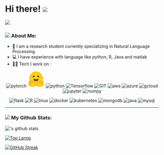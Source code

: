 # Hi there! <img src="https://github.com/TheDudeThatCode/TheDudeThatCode/blob/master/Assets/Hi.gif" width="35" />

![](https://storage.googleapis.com/aliz-website-sandbox-strapi-cms/Natural_Language_Processing_03_1_png_1a3c947369/Natural_Language_Processing_03_1_png_1a3c947369.webp)

### <img src="https://github.com/TheDudeThatCode/TheDudeThatCode/blob/master/Assets/Developer.gif" width="45" /> About Me:
- 🏦 I am a research student currently specializing in Natural Language Processing 
- 💻 I have experience with language like python, R, Java and matlab
- 🧑‍💻 Tech I work on :

<p align="center">
      <img src="https://www.vectorlogo.zone/logos/pytorch/pytorch-icon.svg" alt="pytorch" width="65" height="65"/>
      <img src="emojipng.com-13888820.png" alt="huggingface" width="55" height="55"/>
      <img src="https://www.vectorlogo.zone/logos/python/python-icon.svg" alt="python" width="55" height="55"/>
      <img src="https://www.vectorlogo.zone/logos/tensorflow/tensorflow-icon.svg" alt="Tensorflow" width="55" height="55"/>
      <img src="https://www.vectorlogo.zone/logos/git-scm/git-scm-icon.svg" alt="GIT" width="55" height="55"/>
      <img src="https://www.vectorlogo.zone/logos/amazon_aws/amazon_aws-icon.svg" alt="aws" width="55" height="55"/>
      <img src="https://www.vectorlogo.zone/logos/microsoft_azure/microsoft_azure-icon.svg" alt="azure" width="55" height="55"/>
      <img src="https://www.vectorlogo.zone/logos/google_cloud/google_cloud-icon.svg" alt="gcloud" width="55" height="55"/>
      <img src="https://www.vectorlogo.zone/logos/jupyter/jupyter-icon.svg" alt="jupyter" width="55" height="55"/>
      <img src="https://www.vectorlogo.zone/logos/numpy/numpy-icon.svg" alt="numpy" width="55" height="55"/>
</p>
<p align="center">
      <img src="https://www.vectorlogo.zone/logos/pocoo_flask/pocoo_flask-icon.svg" alt="flask" width="55" height="55"/>
      <img src="https://www.vectorlogo.zone/logos/r-project/r-project-icon.svg" alt="R" width="55" height="55"/>
      <img src="https://www.vectorlogo.zone/logos/linux/linux-icon.svg" alt="linux" width="55" height="55"/>
      <img src="https://www.vectorlogo.zone/logos/docker/docker-official.svg" alt="docker" width="55" height="50"/>
      <img src="https://www.vectorlogo.zone/logos/kubernetes/kubernetes-icon.svg" alt="kubernetes" width="55" height="55"/>
      <img src="https://www.vectorlogo.zone/logos/mongodb/mongodb-icon.svg" alt="mongodb" width="45" height="55"/>
      <img src="https://www.vectorlogo.zone/logos/java/java-icon.svg" alt="java" width="65" height="65"/> 
      <img src="https://www.vectorlogo.zone/logos/mysql/mysql-icon.svg" alt="mysql" width="45" height="55"/>
</p>

---
### <img src='https://media1.giphy.com/media/du3J3cXyzhj75IOgvA/giphy.gif?cid=ecf05e47x2g034i9pzwtzzsd3xgg2w9nr94t4tflbbgo3008&rid=giphy.gif' width='20' /> My Github Stats:

!['s github stats](https://github-readme-stats.vercel.app/api?username=Nid989&show_icons=true&title_color=c792ea&icon_color=ffeb95&text_color=7fdbca&bg_color=011627&hide=issues&count_private=true&include_all_commits=true)

[![Top Langs](https://github-readme-stats.vercel.app/api/top-langs/?username=Nid989&layout=compact&title_color=c792ea&icon_color=ffeb95&text_color=7fdbca&bg_color=011627&hide=css,html,php)](https://github.com/anuraghazra/github-readme-stats)

[![GitHub Streak](https://github-readme-streak-stats.herokuapp.com/?user=Nid989&theme=nightowl&)](https://git.io/streak-stats)

<!--START_SECTION:waka-->

<!--END_SECTION:waka-->
